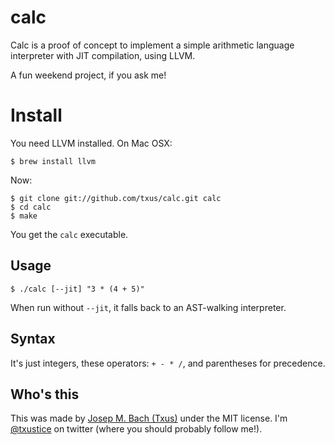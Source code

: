 # calc

Calc is a proof of concept to implement a simple arithmetic language
interpreter with JIT compilation, using LLVM.

A fun weekend project, if you ask me!

# Install

You need LLVM installed. On Mac OSX:

    $ brew install llvm

Now:

    $ git clone git://github.com/txus/calc.git calc
    $ cd calc
    $ make

You get the `calc` executable.

## Usage

    $ ./calc [--jit] "3 * (4 + 5)"

When run without `--jit`, it falls back to an AST-walking interpreter.

## Syntax

It's just integers, these operators: `+ - * /`, and parentheses for precedence.

## Who's this

This was made by [Josep M. Bach (Txus)](http://txustice.me) under the MIT
license. I'm [@txustice][twitter] on twitter (where you should probably follow
me!).

[twitter]: https://twitter.com/txustice